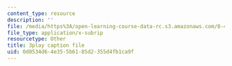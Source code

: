 ```yaml
---
content_type: resource
description: ''
file: /media/https%3A/open-learning-course-data-rc.s3.amazonaws.com/8-422-atomic-and-optical-physics-ii-spring-2013/0d0534d64e355b6185d2355d4fb1ca9f_r_fWDSikuNQ.vtt
file_type: application/x-subrip
resourcetype: Other
title: 3play caption file
uid: 0d0534d6-4e35-5b61-85d2-355d4fb1ca9f
---
```

